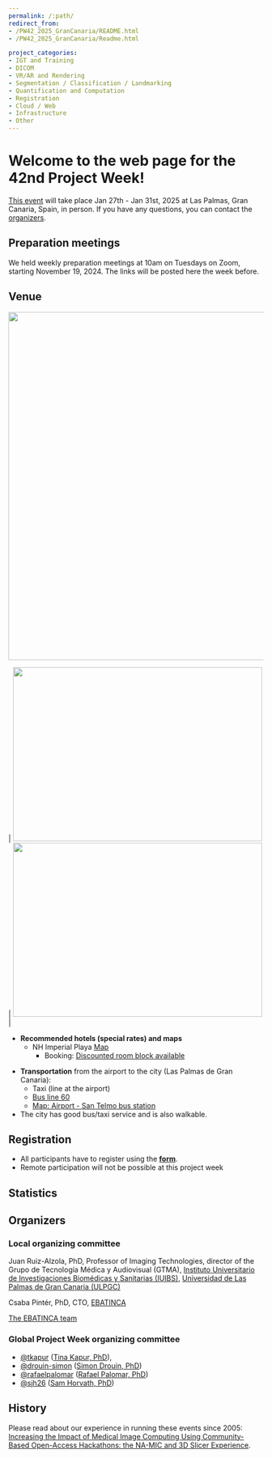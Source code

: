 ```yaml
---
permalink: /:path/
redirect_from:
- /PW42_2025_GranCanaria/README.html
- /PW42_2025_GranCanaria/Readme.html

project_categories:
- IGT and Training
- DICOM
- VR/AR and Rendering
- Segmentation / Classification / Landmarking
- Quantification and Computation
- Registration
- Cloud / Web
- Infrastructure
- Other
---
```


# Welcome to the web page for the 42nd Project Week!

[This event](https://projectweek.na-mic.org/PW42_2025_GranCanaria/README.html) will take place Jan 27th - Jan 31st, 2025 at Las Palmas, Gran Canaria, Spain, in person. If you have any questions, you can contact the [organizers](#organizers).

## Preparation meetings

We held weekly preparation meetings at 10am on Tuesdays on Zoom, starting November 19, 2024. The links will be posted here the week before.

## Venue

<img src="https://github.com/NA-MIC/ProjectWeek/blob/master/PW42_2025_GranCanaria/PW40_WorkArea.jpg?raw=true" width="1000" height="688">

| <img src="https://github.com/NA-MIC/ProjectWeek/blob/master/PW42_2025_GranCanaria/PW40_Group.jpg?raw=true" width="492" height="344">  | <img src="https://github.com/NA-MIC/ProjectWeek/raw/master/PW40_2024_GranCanaria/NHIMperialPlaya.jpg" width="492" height="344">  |

- **Recommended hotels (special rates) and maps**
  - NH Imperial Playa [Map](https://cutt.ly/twjO0PO)
    - Booking: [Discounted room block available](https://www.nh-hotels.com/es/event/namic-ws-intern)

<!--
  - NH Las Palmas Playa Las Canteras [Map](https://cutt.ly/vwkkTDE)
    - Booking: [Discounted room block available](https://www.nh-hotels.com/es/event/grupo-na-mic-workshop)
-->

- **Transportation** from the airport to the city (Las Palmas de Gran Canaria):
  - Taxi (line at the airport)
  - [Bus line 60](https://guaguasglobal.com/lineas-horarios/linea/?id=60)
  - [Map: Airport - San Telmo bus station](https://www.google.com/maps/dir/Gran+Canaria+Airport,+GC-1,+s%2Fn,+35230+Las+Palmas+de+Gran+Canaria,+Las+Palmas/Estacion+De+Guaguas+SAN+TELMO,+35002+Las+Palmas+de+Gran+Canaria,+Las+Palmas/@28.0191886,-15.4859935,12z/data=!3m1!4b1!4m14!4m13!1m5!1m1!1s0xc40a266c3662d1d:0x824bcf7e159f85d4!2m2!1d-15.3874042!2d27.9289223!1m5!1m1!1s0xc40958500f0b3f5:0x3693fb0e3c418af2!2m2!1d-15.4158957!2d28.109201!3e3?entry=ttu)
- The city has good bus/taxi service and is also walkable.

## Registration

- All participants have to register using the [**form**](https://forms.gle/arhUT62h61XvvLKv6).
- Remote participation will not be possible at this project week

<!-- 
**Important: The deadline for registration and payment of the fee is Jan 15th**. If you have problems with the payment or registration, contact [namic@ebatinca.com](mailto:namic@ebatinca.com).

**Note:** EU regulations require 2FA for all payments. European banking standards and most credit cards support this by default. If your payment doesn't process due to 2FA issues, please reach out for a custom payment link at [namic@ebatinca.com](mailto:namic@ebatinca.com).
<!-- 

## Discord
The **Discord** application is used to communicate between team members and organize activities before and during Project Week. Please join the Project Week [Discord server](https://discord.gg/AkxzKvqMBp) as soon as possible and explore its functionality before the workshop. For more information on the use of Discord before and during Project Week, please visit [this page](../common/Discord.md).

##  Agenda

{% include calendar.md from="2025-01-27" to="2025-01-31"%}

## Breakout sessions


## Projects

To learn how to create or update project pages, please refer to the [contributing project pages](ContributingProjectPages.md) section.

{% include projects.md %}

## Registrants

Do not add your name to this list below. It is maintained by the organizers based on your registration.

List of registered participants so far (names will be added here after processing registrations):

<!-- Participants list is updated programmatically, please don't remove the comments -->
<!-- Participants list start -->



<!-- Participants list end -->

## Statistics

<!-- <img alt="Participation statistics" src="statistics.svg" width="768"/> -->

## Organizers

### Local organizing committee
Juan Ruiz-Alzola, PhD, Professor of Imaging Technologies, director of the Grupo de Tecnología Médica y Audiovisual (GTMA), [Instituto Universitario de Investigaciones Biomédicas y Sanitarias (IUIBS)](https://www.iuibs.ulpgc.es/), [Universidad de Las Palmas de Gran Canaria (ULPGC)](https://www.ulpgc.es/)

Csaba Pintér, PhD, CTO, [EBATINCA](https://ebatinca.com)

[The EBATINCA team](https://ebatinca.com/en/empresa/team)

### Global Project Week organizing committee

* [@tkapur](https://github.com/tkapur) ([Tina Kapur, PhD](http://www.spl.harvard.edu/pages/People/tkapur)),
* [@drouin-simon](https://github.com/drouin-simon) ([Simon Drouin, PhD](https://drouin-simon.github.io/ETS-web//))
* [@rafaelpalomar](https://github.com/rafaelpalomar) ([Rafael Palomar, PhD](https://www.ntnu.edu/employees/rafaelp))
* [@sjh26](https://github.com/sjh26) ([Sam Horvath, PhD](https://www.kitware.com/samantha-horvath/))

## History
Please read about our experience in running these events since 2005: [Increasing the Impact of Medical Image Computing Using
Community-Based Open-Access Hackathons: the NA-MIC and 3D Slicer Experience](http://perk.cs.queensu.ca/sites/perkd7.cs.queensu.ca/files/Kapur2016.pdf).
